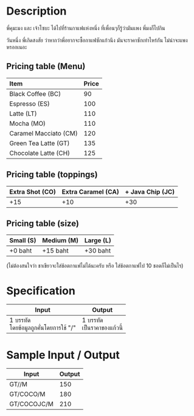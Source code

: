 # Description
พี่คุมะมง และ เจ้าโซบะ ได้ไปที่ร้านกาแฟแห่งหนึ่ง ที่เพื่อนๆก็รู้ว่ามันแพง พี่มงก็ไปกิน

วันหนึ่ง พี่เกิดสงสัย ว่าหากว่าพี่อยากจะซื้อกาแฟซักแก้วนึง มันจะราคาซักเท่าไหร่กัน ไม่น่าจะแพงหรอกเนอะ

## Pricing table (Menu)
| Item    | Price     |
| :------------- | :------------- |
| Black Coffee (BC)      | 90       |
|Espresso (ES)|100|
|Latte (LT)|110|
|Mocha (MO)|110|
|Caramel Macciato (CM)|120|
|Green Tea Latte (GT)|135|
|Chocolate Latte (CH)|125|

## Pricing table (toppings)
|Extra Shot (CO)|Extra Caramel (CA)|+ Java Chip (JC)|
|-|-|-|
|+15|+10|+30|

## Pricing table (size)
|Small (S)|Medium (M)|Large (L)|
|-|-|-|
|+0 baht|+15 baht|+30 baht|

(ไม่ต้องสนใจว่า ชาเขียวจะใส่ช้อตกาแฟไม่ได้นะครับ หรือ ใส่ช้อตกาแฟไป 10 ชอตก็ไม่เป็นไร)

# Specification
|Input|Output|
|-|-|
|1 บรรทัด <br> โดยข้อมูลถูกคั่นโดยการใช้ "/"|1 บรรทัด <br> เป็นราคาของแก้วนี้|

# Sample Input / Output
|Input|Output|
|-|-|
|GT//M|150|
|GT/COCO/M|180|
|GT/COCOJC/M|210|
